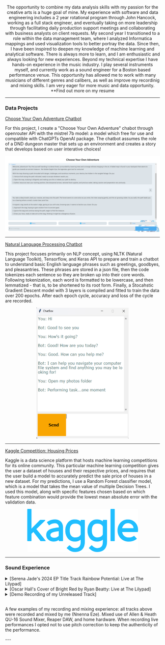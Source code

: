 <p align=center>The opportunity to combine my data analysis skills with my passion for the creative arts is a huge goal of mine. My experience with software and data engineering includes a 2 year rotational program through John Hancock, working as a full stack engineer, and eventually taking on more leadership through facilitating daily production support meetings and collaborating with business analysts on client requests. My second year I transitioned to a role within the data management team, where I analyzed Informatica mappings and used visualization tools to better portray the data. Since then, I have been inspired to deepen my knowledge of machine learning and analytical software. There is always more to learn, and I am enthusiastic and always looking for new experiences. Beyond my technical expertise I have hands-on experience in the music industry. I play several instruments myself, and currently work as a sound engineer for a Boston based performance venue. This opportunity has allowed me to work with many musicians of different genres and calibers, as well as improve my recordinig and mixing skills. I am very eager for more music and data opportunity. **Find out more on my resume</p>

---

### Data Projects 


[Choose Your Own Adventure Chatbot](/sample_page)

For this project, I create a "Choose Your Own Adventure" chabot through openrouter API with the mistrel 7b model: a model which free for use and compatible with ChatGPTs OpenAI package. The chatbot assumes the role of a DND dungeon master that sets up an environment and creates a story that develops based on user interative choices! 

<img src="images/cyoa_chatsc.png?raw=true"/>

---
[Natural Language Processing Chatbot](/sample2_page)

This project focuses primarily on NLP concept, using NLTK (Natural Language Toolkit), Tensorflow, and Keras API to prepare and train a chatbot to understand basic English language phrases such as greetings, goodbyes, and pleasantries. These phrases are stored in a json file, then the code tokenizes each sentence so they are broken up into their core words. Following tokenization, each word is formatted to be lowercase, and then lemmatized - that is, to be shortened to its root form. Finally, a Stocahstic Gradient Descent model with 3 layers is compiled and fitted to train the data over 200 epochs. After each epoch cycle, accuracy and loss of the cycle are recorded.  

<p align="center">
  <img src="images/nltk_chatsc5.png?raw=true" height="425" width="300">
</p>

---
[Kaggle Competition: Housing Prices](/sample3_page)

Kaggle is a data science platform that hosts machine learning competitions for its online community. This particular machine learning competition gives the user a dataset of houses and their respective prices, and requires that the user build a model to accurately predict the sale price of houses in a new dataset. For my predictions, I use a Random Forest classifier model, which is a model that takes the mean value of multiple Decision Trees. I used this model, along with specific features chosen based on which feature combination would provide the lowest mean absolute error with the validation data. 

<p align="center">
  <img src="images/kaggle.png?raw=true"/>
</p>

---

### Sound Experience

<details>
  <summary>[Serena Jade's 2024 EP Title Track Rainbow Potential: Live at The Lilypad]</summary>
  

https://github.com/user-attachments/assets/d7b11cf3-98e0-40e1-a581-d0fc6214525e


  Includes Serena Jade (main vocalist), two background vocalists, bass and acoustic guitar, drums, and flute. Two additionals condenser mics were set up to pick up audience and any quieter sounds around the stage. Recorded on Allen & Heath QU-16 Sound Mixer, mixed using Reaper DAW
</details>
<details>
  <summary>[Oscar Hall's Cover of Bright Red by Ryan Beatty: Live at The Lilypad]</summary>
  

https://github.com/user-attachments/assets/c9093640-806a-46e6-98c9-f89dbf0d41e2


  Includes Oscar Hall (main vocalist), three background vocalists, two electric guitars, acoustic guitar, drums, and backing track from laptop computer. Two additional condenser mics were set up to pick up audience and any quieter sounds around the stage. Recorded on Allen & Heath QU-16 Mixer, mixed using Reaper DAW.
</details>
<details>
  <summary>
    [Demo Recording of my Unreleased Track]
  </summary>

  
https://github.com/user-attachments/assets/5b1d0539-9df7-4617-9817-9f215a53727e

  
  Includes myself on main vocals and background harmonies, two acoustic guitar melodies, and Roland TR-808 Rythm Composer. Recorded using Android smartphone microphone, mixed using Reaper DAW.  
</details>
<!--  [Sample Recording of my cover of Something by Someone](http://example.com/) -->
<br>
  <p>A few examples of my recording and mixing experience: all tracks above were recorded and mixed by me (Nnenna Eze). Mixed use of Allen & Heath QU-16 Sound Mixer, Reaper DAW, and home hardware. When recording live performances I opted not to use pitch correction to keep the authenticity of the performance. </p>
---
